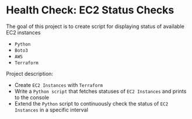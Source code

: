 # Health Check: EC2 Status Checks

The goal of this project is to create script for displaying status of available EC2 instances
- `Python`
- `Boto3`
- `AWS`
- `Terraform`

Project description:
- Create `EC2 Instances` with `Terraform`
- Write a `Python script` that fetches statuses of `EC2 Instances` and prints to the console
- Extend the `Python` script to continuously check the status of `EC2 Instances` in a specific interval